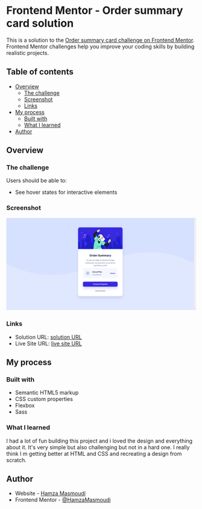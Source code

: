 # Frontend Mentor - Order summary card solution

This is a solution to the [Order summary card challenge on Frontend Mentor](https://www.frontendmentor.io/challenges/order-summary-component-QlPmajDUj). Frontend Mentor challenges help you improve your coding skills by building realistic projects.

## Table of contents

- [Overview](#overview)
  - [The challenge](#the-challenge)
  - [Screenshot](#screenshot)
  - [Links](#links)
- [My process](#my-process)
  - [Built with](#built-with)
  - [What I learned](#what-i-learned)
- [Author](#author)

## Overview

### The challenge

Users should be able to:

- See hover states for interactive elements

### Screenshot

![](/images/screenshot.png)

### Links

- Solution URL: [solution URL](https://your-solution-url.com)
- Live Site URL: [live site URL ](https://order-summary-carddev.netlify.app/)

## My process

### Built with

- Semantic HTML5 markup
- CSS custom properties
- Flexbox
- Sass

### What I learned

I had a lot of fun building this project and i loved the design and everything about it.
It's very simple but also challenging but not in a hard one.
I really think I m getting better at HTML and CSS and recreating a design from scratch.

## Author

- Website - [Hamza Masmoudi](https://hamzamasmoudi.netlify.app/)
- Frontend Mentor - [@HamzaMasmoudi](https://www.frontendmentor.io/profile/HamzaMasmoudi)
